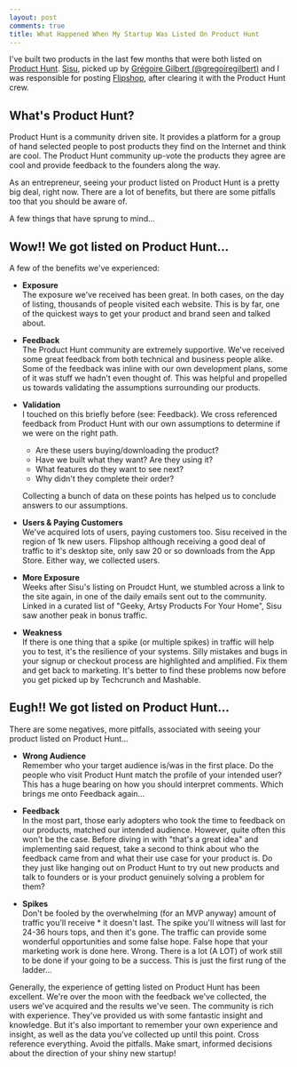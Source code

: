 ```yaml
---
layout: post
comments: true
title: What Happened When My Startup Was Listed On Product Hunt
---
```


I've built two products in the last few months that were both listed on [Product Hunt](http://producthunt.com). [Sisu](http://madewithsisu.com/?utm_source=peteroome&utm_medium=blog-post&utm_campaign=petes-blog), picked up by [Grégoire Gilbert (@gregoiregilbert)](http://twitter.com/gregoiregilbert) and I was responsible for posting [Flipshop](http://flipshop.io/?utm_source=peteroome&utm_medium=blog-post&utm_campaign=petes-blog), after clearing it with the Product Hunt crew.

## What's Product Hunt?
Product Hunt is a community driven site. It provides a platform for a group of hand selected people to post products they find on the Internet and think are cool. The Product Hunt community up-vote the products they agree are cool and provide feedback to the founders along the way.

As an entrepreneur, seeing your product listed on Product Hunt is a pretty big deal, right now. There are a lot of benefits, but there are some pitfalls too that you should be aware of.

A few things that have sprung to mind…

## Wow!! We got listed on Product Hunt…
A few of the benefits we've experienced:

* **Exposure**  
The exposure we've received has been great. In both cases, on the day of listing, thousands of people visited each website. This is by far, one of the quickest ways to get your product and brand seen and talked about.

* **Feedback**  
The Product Hunt community are extremely supportive. We've received some great feedback from both technical and business people alike. Some of the feedback was inline with our own development plans, some of it was stuff we hadn't even thought of. This was helpful and propelled us towards validating the assumptions surrounding our products.

* **Validation**  
I touched on this briefly before (see: Feedback). We cross referenced feedback from Product Hunt with our own assumptions to determine if we were on the right path.
  * Are these users buying/downloading the product?
  * Have we built what they want? Are they using it?
  * What features do they want to see next?
  * Why didn't they complete their order?  

  Collecting a bunch of data on these points has helped us to conclude answers to our assumptions.

* **Users & Paying Customers**  
We've acquired lots of users, paying customers too. Sisu received in the region of 1k new users. Flipshop although receiving a good deal of traffic to it's desktop site, only saw 20 or so downloads from the App Store. Either way, we collected users.

* **More Exposure**  
Weeks after Sisu's listing on Proudct Hunt, we stumbled across a link to the site again, in one of the daily emails sent out to the community. Linked in a curated list of "Geeky, Artsy Products For Your Home", Sisu saw another peak in bonus traffic.

* **Weakness**  
If there is one thing that a spike (or multiple spikes) in traffic will help you to test, it's the resilience of your systems. Silly mistakes and bugs in your signup or checkout process are highlighted and amplified. Fix them and get back to marketing. It's better to find these problems now before you get picked up by Techcrunch and Mashable.

## Eugh!! We got listed on Product Hunt…
There are some negatives, more pitfalls, associated with seeing your product listed on Product Hunt…

* **Wrong Audience**  
Remember who your target audience is/was in the first place. Do the people who visit Product Hunt match the profile of your intended user? This has a huge bearing on how you should interpret comments. Which brings me onto Feedback again…

* **Feedback**  
In the most part, those early adopters who took the time to feedback on our products, matched our intended audience. However, quite often this won't be the case. Before diving in with "that's a great idea" and implementing said request, take a second to think about who the feedback came from and what their use case for your product is. Do they just like hanging out on Product Hunt to try out new products and talk to founders or is your product genuinely solving a problem for them?

* **Spikes**  
Don't be fooled by the overwhelming (for an MVP anyway) amount of traffic you'll receive * it doesn't last. The spike you'll witness will last for 24-36 hours tops, and then it's gone. The traffic can provide some wonderful opportunities and some false hope. False hope that your marketing work is done here. Wrong. There is a lot (A LOT) of work still to be done if your going to be a success. This is just the first rung of the ladder…

Generally, the experience of getting listed on Product Hunt has been excellent. We're over the moon with the feedback we've collected, the users we've acquired and the results we've seen. The community is rich with experience. They've provided us with some fantastic insight and knowledge. But it's also important to remember your own experience and insight, as well as the data you've collected up until this point. Cross reference everything. Avoid the pitfalls. Make smart, informed decisions about the direction of your shiny new startup!